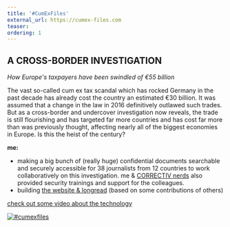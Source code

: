 ```yaml
---
title: '#CumExFiles'
external_url: https://cumex-files.com
teaser:
ordering: 1
---
```


## A CROSS-BORDER INVESTIGATION

*How Europe's taxpayers have been swindled of €55 billion*

The vast so-called cum ex tax scandal which has rocked Germany in the past
decade has already cost the country an estimated €30 billion. It was assumed
that a change in the law in 2016 definitively outlawed such trades. But as a
cross-border and undercover investigation now reveals, the trade is still
flourishing and has targeted far more countries and has cost far more than was
previously thought, affecting nearly all of the biggest economies in Europe. Is
this the heist of the century?

**me:**
- making a big bunch of (really huge) confidential documents searchable and securely accessible for 38 journalists from 12 countries to work collaboratively on this investigation. me & [CORRECTIV nerds](https://correctiv.org/nerds/) also provided security trainings and support for the colleagues.
- building [the website & longread](https://cumex-files.com) (based on some contributions of others)

[check out some video about the technology](https://cumex-files.com/en/#project)

[![#cumexfiles](/img/projects/cumexfiles/cumexfiles1.png)](https://cumex-files.com)

